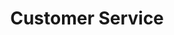 ---
# This topic lives at
# https://digital.gov/topics/customer-service

# Topic Title
title: "Customer Service"

# description — keep it short and clear
# summary: ""

# Weight
weight: 1

# For more information on managing topics,
# see https://github.com/GSA/digitalgov.gov/wiki/topics
---
